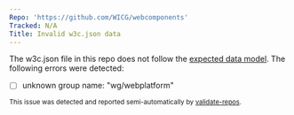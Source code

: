 ```yaml
---
Repo: 'https://github.com/WICG/webcomponents'
Tracked: N/A
Title: Invalid w3c.json data
---
```


The w3c.json file in this repo does not follow the [expected data model](https://w3c.github.io/w3c.json.html). The following errors were detected:
* [ ] unknown group name: "wg/webplatform"

<sub>This issue was detected and reported semi-automatically by [validate-repos](https://github.com/w3c/validate-repos/).</sub>
